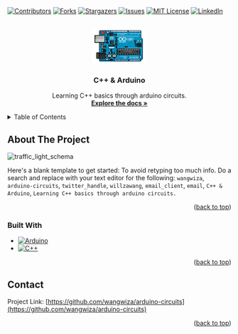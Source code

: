 
<a name="readme-top"></a>



<!-- PROJECT SHIELDS -->
<!--
*** I'm using markdown "reference style" links for readability.
*** Reference links are enclosed in brackets [ ] instead of parentheses ( ).
*** See the bottom of this document for the declaration of the reference variables
*** for contributors-url, forks-url, etc. This is an optional, concise syntax you may use.
*** https://www.markdownguide.org/basic-syntax/#reference-style-links
-->
[![Contributors][contributors-shield]][contributors-url]
[![Forks][forks-shield]][forks-url]
[![Stargazers][stars-shield]][stars-url]
[![Issues][issues-shield]][issues-url]
[![MIT License][license-shield]][license-url]
[![LinkedIn][linkedin-shield]][linkedin-url]



<!-- PROJECT LOGO -->
<br />
<div align="center">
  <a href="https://github.com/wangwiza/arduino-circuits">
    <img src="src/arduino_uno_logo2.png" alt="Logo" width="120" height="80">
  </a>

<h3 align="center">C++ & Arduino</h3>

  <p align="center">
    Learning C++ basics through arduino circuits.
    <br />
    <a href="https://github.com/wangwiza/arduino-circuits"><strong>Explore the docs »</strong></a>
    <br />

  </p>
</div>



<!-- TABLE OF CONTENTS -->
<details>
  <summary>Table of Contents</summary>
  <ol>
    <li>
      <a href="#about-the-project">About The Project</a>
      <ul>
        <li><a href="#built-with">Built With</a></li>
      </ul>
    </li>
    <li>
      <a href="#getting-started">Getting Started</a>
      <ul>
        <li><a href="#prerequisites">Prerequisites</a></li>
        <li><a href="#installation">Installation</a></li>
      </ul>
    </li>
    <li><a href="#usage">Usage</a></li>
    <li><a href="#roadmap">Roadmap</a></li>
    <li><a href="#contributing">Contributing</a></li>
    <li><a href="#license">License</a></li>
    <li><a href="#contact">Contact</a></li>
    <li><a href="#acknowledgments">Acknowledgments</a></li>
  </ol>
</details>



<!-- ABOUT THE PROJECT -->
## About The Project

![traffic_light_schema](https://user-images.githubusercontent.com/76924804/192179919-b892ba2d-3cbc-42d0-a418-1df5a81d5292.png)

Here's a blank template to get started: To avoid retyping too much info. Do a search and replace with your text editor for the following: `wangwiza`, `arduino-circuits`, `twitter_handle`, `willzawang`, `email_client`, `email`, `C++ & Arduino`, `Learning C++ basics through arduino circuits.`

<p align="right">(<a href="#readme-top">back to top</a>)</p>



### Built With

* [![Arduino][Arduino.cc]][arduino-url]
* [![C++][cpp]][cpp-url]



<p align="right">(<a href="#readme-top">back to top</a>)</p>

<!-- CONTACT -->
## Contact

Project Link: [https://github.com/wangwiza/arduino-circuits](https://github.com/wangwiza/arduino-circuits)

<p align="right">(<a href="#readme-top">back to top</a>)</p>

<!-- MARKDOWN LINKS & IMAGES -->
<!-- https://www.markdownguide.org/basic-syntax/#reference-style-links -->
[contributors-shield]: https://img.shields.io/github/contributors/wangwiza/arduino-circuits.svg?style=for-the-badge
[contributors-url]: https://github.com/wangwiza/arduino-circuits/graphs/contributors
[forks-shield]: https://img.shields.io/github/forks/wangwiza/arduino-circuits.svg?style=for-the-badge
[forks-url]: https://github.com/wangwiza/arduino-circuits/network/members
[stars-shield]: https://img.shields.io/github/stars/wangwiza/arduino-circuits.svg?style=for-the-badge
[stars-url]: https://github.com/wangwiza/arduino-circuits/stargazers
[issues-shield]: https://img.shields.io/github/issues/wangwiza/arduino-circuits.svg?style=for-the-badge
[issues-url]: https://github.com/wangwiza/arduino-circuits/issues
[license-shield]: https://img.shields.io/github/license/wangwiza/arduino-circuits.svg?style=for-the-badge
[license-url]: https://github.com/wangwiza/arduino-circuits/blob/master/LICENSE.txt
[linkedin-shield]: https://img.shields.io/badge/-LinkedIn-black.svg?style=for-the-badge&logo=linkedin&colorB=555
[linkedin-url]: https://linkedin.com/in/willzawang

[Arduino.cc]: https://img.shields.io/badge/Arduino-0594c3?style=for-the-badge&logo=arduino&logoColor=white
[arduino-url]: https://www.arduino.cc/
[cpp]: https://img.shields.io/badge/C++-00599C?style=for-the-badge&logo=c%2B%2B&logoColor=white
[cpp-url]: https://cplusplus.com/doc/tutorial/
